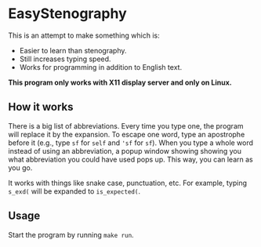 # EasyStenography

This is an attempt to make something which is:
- Easier to learn than stenography.
- Still increases typing speed.
- Works for programming in addition to English text.

**This program only works with X11 display server and only on Linux.**

## How it works

There is a big list of abbreviations.
Every time you type one, the program will replace it by the expansion.
To escape one word, type an apostrophe before it (e.g., type `sf` for `self` and `'sf` for `sf`).
When you type a whole word instead of using an abbreviation, a popup window showing showing you what abbreviation you could have used pops up.
This way, you can learn as you go.

It works with things like snake case, punctuation, etc. For example, typing `s_exd(` will be expanded to `is_expected(`.

## Usage

Start the program by running `make run`.
